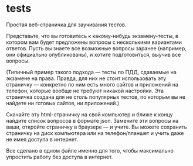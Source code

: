 tests
=====

Простая веб-страничка для заучивания тестов.

Представьте, что вы готовитесь к какому-нибудь экзамену-тесты, 
в котором вам будет предложены вопросы с несколькими вариантами ответов.
Пусть вы знаете все возможные вопросы заранее (например, они официально опубликованы),
и хотите подготовиться, выучив все вопросы.

(Типичный пример такого подхода — тесты по ПДД, сдаваемые на экзамене на права. 
Правда, для них не стоит использовать эту страничку — конкретно по ним есть много сайтов и приложений на телефон, 
которые вообще не требуют никакой настройки.
Эта страничка создана для не столь популярных тестов, по которым вы не найдете ни готовых сайтов, ни приложений.)

Скачайте эту html-страничку на свой компьютер и ближе к концу найдите список вопросов в формате json.
Замените эти вопросы на ваши, откройте страничку в браузере — и учите.
Вы можете сохранить страничку на диск компьютера или на телефон/планшет и учить даже не имея доступа в интернет.

Все сделано в одном файле именно для того, чтобы максимально упростить работу без доступа в интернет.
